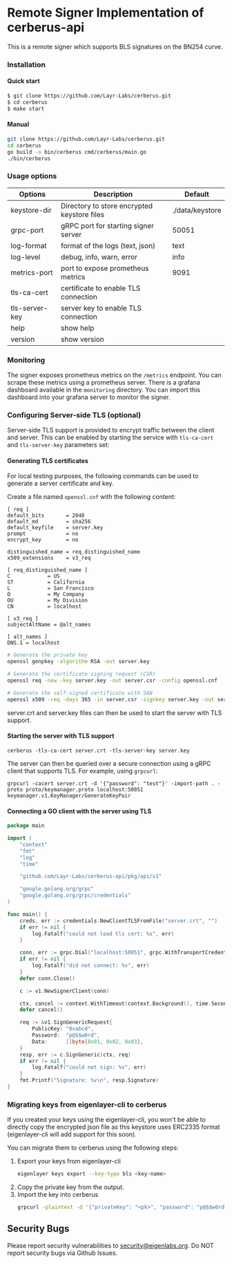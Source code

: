 # Remote Signer Implementation of cerberus-api
This is a remote signer which supports BLS signatures on the BN254 curve.


### Installation
#### Quick start
```bash
$ git clone https://github.com/Layr-Labs/cerberus.git
$ cd cerberus
$ make start
```

#### Manual
```bash
git clone https://github.com/Layr-Labs/cerberus.git
cd cerberus
go build -o bin/cerberus cmd/cerberus/main.go
./bin/cerberus 
```

### Usage options
| Options        | Description                                 | Default         |
|----------------|---------------------------------------------|-----------------|
| keystore-dir   | Directory to store encrypted keystore files | ./data/keystore |
| grpc-port      | gRPC port for starting signer server        | 50051           |
| log-format     | format of the logs (text, json)             | text            |
| log-level      | debug, info, warn, error                    | info            |
| metrics-port   | port to expose prometheus metrics           | 9091            |
| tls-ca-cert    | certificate to enable TLS connection        |                 |
| tls-server-key | server key to enable TLS connection         |                 |
| help           | show help                                   |                 |
| version        | show version                                |                 |


### Monitoring
The signer exposes prometheus metrics on the `/metrics` endpoint. You can scrape these metrics using a prometheus server.
There is a grafana dashboard available in the `monitoring` directory. You can import this dashboard into your grafana server to monitor the signer.

### Configuring Server-side TLS (optional)

Server-side TLS support is provided to encrypt traffic between the client and server. This can be enabled by starting the service with `tls-ca-cert` and `tls-server-key` parameters set:

#### Generating TLS certificates

For local testing purposes, the following commands can be used to generate a server certificate and key.

Create a file named `openssl.cnf` with the following content:

```
[ req ]
default_bits       = 2048
default_md         = sha256
default_keyfile    = server.key
prompt             = no
encrypt_key        = no

distinguished_name = req_distinguished_name
x509_extensions    = v3_req

[ req_distinguished_name ]
C            = US
ST           = California
L            = San Francisco
O            = My Company
OU           = My Division
CN           = localhost

[ v3_req ]
subjectAltName = @alt_names

[ alt_names ]
DNS.1 = localhost
```

```bash
# Generate the private key
openssl genpkey -algorithm RSA -out server.key

# Generate the certificate signing request (CSR)
openssl req -new -key server.key -out server.csr -config openssl.cnf

# Generate the self-signed certificate with SAN
openssl x509 -req -days 365 -in server.csr -signkey server.key -out server.crt -extensions v3_req -extfile openssl.cnf

```

server.crt and server.key files can then be used to start the server with TLS support.

#### Starting the server with TLS support

```
cerberus -tls-ca-cert server.crt -tls-server-key server.key
```

The server can then be queried over a secure connection using a gRPC client that supports TLS. For example, using `grpcurl`:

```
grpcurl -cacert server.crt -d '{"password": "test"}' -import-path . -proto proto/keymanager.proto localhost:50051 keymanager.v1.KeyManager/GenerateKeyPair
```

#### Connecting a GO client with the server using TLS

```go
package main

import (
    "context"
    "fmt"
    "log"
    "time"

    "github.com/Layr-Labs/cerberus-api/pkg/api/v1"

    "google.golang.org/grpc"
    "google.golang.org/grpc/credentials"
)

func main() {
    creds, err := credentials.NewClientTLSFromFile("server.crt", "")
    if err != nil {
        log.Fatalf("could not load tls cert: %s", err)
    }

    conn, err := grpc.Dial("localhost:50051", grpc.WithTransportCredentials(creds))
    if err != nil {
        log.Fatalf("did not connect: %v", err)
    }
    defer conn.Close()

    c := v1.NewSignerClient(conn)

    ctx, cancel := context.WithTimeout(context.Background(), time.Second)
    defer cancel()

    req := &v1.SignGenericRequest{
        PublicKey: "0xabcd",
        Password:  "p@$$w0rd",
        Data:      []byte{0x01, 0x02, 0x03},
    }
    resp, err := c.SignGeneric(ctx, req)
    if err != nil {
        log.Fatalf("could not sign: %v", err)
    }
    fmt.Printf("Signature: %v\n", resp.Signature)
}
```

### Migrating keys from eigenlayer-cli to cerberus
If you created your keys using the eigenlayer-cli,
you won't be able to directly copy the encrypted json file as this keystore uses ERC2335 format (eigenlayer-cli will add support for this soon).

You can migrate them to cerberus using the following steps:
1. Export your keys from eigenlayer-cli
    ```bash
    eigenlayer keys export --key-type bls <key-name>
    ```
2. Copy the private key from the output.
3. Import the key into cerberus
    ```bash
    grpcurl -plaintext -d '{"privateKey": "<pk>", "password": "p@$$w0rd"}' <ip>:<port> keymanager.v1.KeyManager/ImportKey
    ```

## Security Bugs
Please report security vulnerabilities to security@eigenlabs.org. Do NOT report security bugs via Github Issues.
